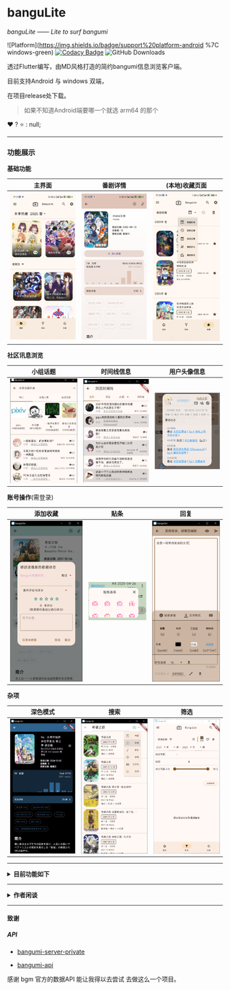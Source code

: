 # banguLite



*banguLite —— Lite to surf bangumi*



![Platform](https://img.shields.io/badge/support%20platform-android %7C windows-green) [![Codacy Badge](https://api.codacy.com/project/badge/Grade/b5d3920ab1d04d3baaca63ce5a8ea09a)](https://app.codacy.com/gh/kechuan/banguLite?utm_source=github.com&utm_medium=referral&utm_content=kechuan/banguLite&utm_campaign=Badge_Grade) ![GitHub Downloads](https://img.shields.io/github/downloads/kechuan/banguLite/total)



透过Flutter编写，由MD风格打造的简约bangumi信息浏览客户端。



目前支持Android 与 windows 双端，

在项目release处下载。

> 如果不知道Android端要哪一个就选 arm64 的那个



:heart:  ? :star: : null;



****

### 功能展示





**基础功能**

| 主界面                            | 番剧详情                        | (本地)收藏页面                |
| --------------------------------- | ------------------------------- | ----------------------------- |
| ![](./images/mainPage_mobile.png) | ![](./images/detail_mobile.png) | ![](./images/star_mobile.png) |



**社区讯息浏览**

| 小组话题                                                  | 时间线信息                                         | 用户头像信息                |
| --------------------------------------------------------- | -------------------------------------------------- | --------------------------- |
| ![image-20250430231230492](./images/group_topic_info.png) | ![image-20250430231625646](./images/timelines.png) | ![](./images/user_info.png) |



**账号操作**(需登录) 

| 添加收藏                                              | 贴条                              | 回复                              |
| ----------------------------------------------------- | --------------------------------- | --------------------------------- |
| ![image-20250430231230492](./images/bangumi_star.png) | ![](./images/bangumi_sticker.png) | ![](./images/editing_content.png) |



**杂项**

| 深色模式                             | 搜索                                            | 筛选                                            |
| ------------------------------------ | ----------------------------------------------- | ----------------------------------------------- |
| ![](./images/dark_detail_mobile.png) | ![image-20240918102318110](./images/search.png) | ![image-20240918102704952](./images/fliter.png) |



****



<details>
<summary> <b>目前功能如下</b> </summary>

- [x] 番剧页面展示

  - [x] 番剧进度
  - [x] 查看分数投票分布
  - [x] 相关条目
  - [x] 用户的日志查看
  - [x] 讨论板

- [x] 浏览单个番剧的吐槽

  - [x] 浏览番剧中的单集内的吐槽
  - [x] bbcode与表情包贴纸适配
  - [x] 发布内容

- [x] 主页面

  - [x] 搜索/筛选条件找番

  - [x] 黑暗模式

  - [x] 本地收藏

  - [x] 应用内检查更新

  - [x] 允许应用内大部分bgm内容跳转





TODO(按必要性的优先级排列)

- [x] 本地的历史浏览记录
- [x] 适配 BBCode [user] 也就是 @ 的显示

- [x] 登录账号发布内容: 时间线/小组话题/番剧话题/Blog
- [ ] ~~本地与账号的番剧收藏同步~~



</details>

****



<details>
<summary> <b>作者闲谈</b> </summary>

​    

*做加法比较难 但做减法更难。*<br/>



我自己创建这个项目的定位就是 

**随手打开逛一逛几分钟 然后随手关闭**



于是就萌生了这个项目的念头: 轻松浏览bangumi。



结果在我真正做起来的时候 却又面临不同讯息API的抉择 导致经常"左右脑互博"

这听起来很奇怪 整个项目的信息都只有我一个人去控制。

我作为各种意义上的**一言堂** 理应很容易去做割舍。



但在**信息密度很高**的移动端里。

怎么保持信息的不扎堆 又要保持大伙一般会留意的信息是很让我纠结的事

这种纠结甚至有时能超过了 skill issue。。

> 这个时候我才深刻了解UI/UX设计的重要性



因为论信息/功能完整度 的 客户端

那些早就有相同定位的客户端 **不仅比我做的早也比我做的好**



****



这种状况典型的是 账号功能的加入

当时构想的时候就直接就把账号功能的优先级排进 **low-level** 了



因为引入账号不仅仅只是登录就完事了

这也同样意味着要额外引入**极多的输入性交互**

- 个人信息管理要吗

- 好友管理要吗

- 通知管理要吗

- 评论/贴条要吗

- 收藏信息同步要做吗

- 剧集进度管理要吗

- 发布帖子要吗

- ...

  

但一想到一个 bangumi 客户端 不支持登录未免又太荒唐。

如果我作为用户见到这个不能登录的客户端怕是只会一头问号



那结果就是硬着头皮上了。



到最后就是 优先展示即使未登录也能访问的内容

至少在表面上来看 几乎看不出登入与不登入之间的差别

对于已登入而言 也仅仅是多了几个可互动的入口/分支。那么这就是我自己保持 lite 的答案了...



这也让账号相关的操作非常的简陋 因为我**个人觉得**有这个需求的人应该会用**更好的管理工具**就是(

所以说 账号功能里与其说是 **bangumi账号管理** 

不如说是披着bangumi的**网上冲浪工具** 吧 ~~就跟某黄色背景的开源论坛软件一样~~



最后

祝大伙用的舒心 用的..**"满不在乎"**

那么我开发这个app的定位就算达成了

</details>



****



#### 致谢

##### API

- [bangumi-server-private](https://github.com/bangumi/server-private)

- [bangumi-api](https://github.com/bangumi/api)



感谢 bgm 官方的数据API 能让我得以去尝试 去做这么一个项目。





